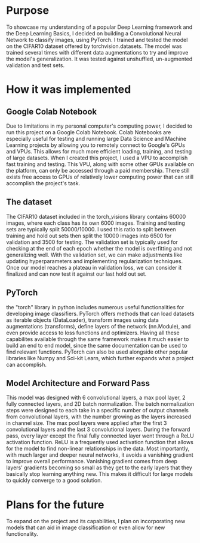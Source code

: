 # Purpose

To showcase my understanding of a popular Deep Learning framework and the Deep Learning Basics,
I decided on building a Convolutional Neural Network to classify images, using PyTorch. I trained and tested the model 
on the CIFAR10 dataset offered by torchvision.datasets. The model was trained several times with different 
data augmentations to try and improve the model's generalization. It was tested against unshuffled, un-augmented validation and test 
sets. 

# How it was implemented

## Google Colab Notebook
Due to limitations in my personal computer's computing power, I decided to run this project on a Google Colab Notebook. Colab Notebooks are 
especially useful for testing and running large Data Science and Machine Learning projects by allowing you to remotely connect to Google's
GPUs and VPUs. This allows for much more efficient loading, training, and testing of large datasets. 
When I created this project, I used a VPU to accomplish fast training and testing. This VPU, along with some other GPUs available on the platform, can only be accessed through a paid membership. There still exists free access to GPUs of relatively lower computing power that can still accomplish the project's task.  

## The dataset
The CIFAR10 dataset included in the torch_visions library contains 60000 images, where each class has its own 6000 images. Training and testing sets are typically split 50000/10000. I used this ratio to split between training and hold out sets then split the 10000 images into 6500 for validation and 3500 for testing. The validation set is typically used for checking at the end of each epoch whether the model is overfitting and not generalizing well. With the validation set, we can make adjustments like updating hyperparameters and implementing regularization techniques. Once our model reaches a plateau in validation loss, we can consider it finalized and can now test it against our last hold out set. 

## PyTorch
the "torch" library in python includes numerous useful functionalities for developing image classifiers. PyTorch offers methods that can load datasets as iterable objects (DataLoader), transform images using data augmentations (transforms), define layers of the network (nn.Module), and even provide access to loss functions and optimizers. Having all these capabilites available through the same framework makes it much easier to build an end to end model, since the same documentation can be used to find relevant functions. PyTorch can also be used alongside other popular libraries like Numpy and Sci-kit Learn, which further expands what a project can accomplish.

## Model Architecture and Forward Pass
This model was designed with 6 convolutional layers, a max pool layer, 2 fully connected layers, and 2D batch normalization. The batch normalization steps were designed to each take in a specific number of output channels from convolutional layers, with the number growing as the layers increased in channel size. The max pool layers were applied after the first 3 convolutional layers and the last 3 convolutional layers. 
During the forward pass, every layer except the final fully connected layer went through a ReLU activation function. ReLU is a frequently used activation function that allows for the model to find non-linear relationships in the data. Most importantly, with much larger and deeper neural networks, it avoids a vanishing gradient to improve overall performance. Vanishing gradient comes from deep layers' gradients becoming so small as they get to the early layers that they basically stop learning anything new. This makes it difficult for large models to quickly converge to a good solution. 

# Plans for the future
To expand on the project and its capabilities, I plan on incorporating new models that can aid in image classification or even allow for new functionality. 
